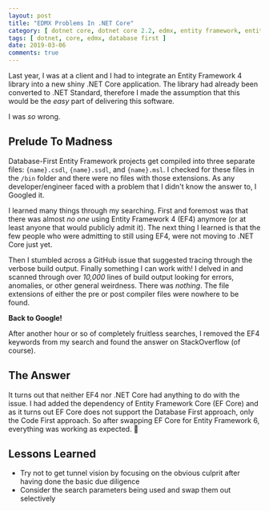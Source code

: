 ```yaml
---
layout: post
title: "EDMX Problems In .NET Core"
category: [ dotnet core, dotnet core 2.2, edmx, entity framework, entity framework 4, EF4 ]
tags: [ dotnet, core, edmx, database first ]
date: 2019-03-06
comments: true
---
```


Last year, I was at a client and I had to integrate an Entity Framework 4 library into a new shiny .NET Core application. The library had already been converted to .NET Standard, therefore I made the assumption that this would be the _easy_ part of delivering this software. 

I was _so_ wrong.

## Prelude To Madness

Database-First Entity Framework projects get compiled into three separate files: `{name}.csdl`, `{name}.ssdl`, and `{name}.msl`. I checked for these files in the `/bin` folder and there were no files with those extensions. As any developer/engineer faced with a problem that I didn't know the answer to, I Googled it. 

I learned many things through my searching. First and foremost was that there was almost _no one_ using Entity Framework 4 (EF4) anymore (or at least anyone that would publicly admit it). The next thing I learned is that the few people who were admitting to still using EF4, were not moving to .NET Core just yet. 

Then I stumbled across a GitHub issue that suggested tracing through the verbose build output. Finally something I can work with! I delved in and scanned through over *10,000* lines of build output looking for errors, anomalies, or other general weirdness. There was _nothing_. The file extensions of either the pre or post compiler files were nowhere to be found.

**Back to Google!**

After another hour or so of completely fruitless searches, I removed the EF4 keywords from my search and found the answer on StackOverflow (of course).

## The Answer

It turns out that neither EF4 nor .NET Core had anything to do with the issue. I had added the dependency of Entity Framework Core (EF Core) and as it turns out EF Core does not support the Database First approach, only the Code First approach. So after swapping EF Core for Entity Framework 6, everything was working as expected. :tada:

## Lessons Learned

 - Try not to get tunnel vision by focusing on the obvious culprit after having done the basic due diligence
 - Consider the search parameters being used and swap them out selectively
